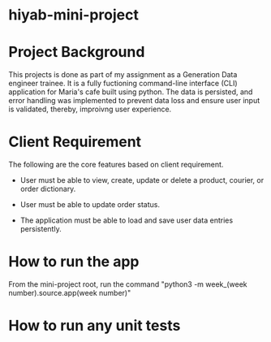 # hiyab-mini-project

# Project Background 

This projects is done as part of my assignment as a Generation Data engineer trainee. It is a fully fuctioning command-line interface (CLI) application for Maria's cafe built using python. The data is persisted, and error handling was implemented to prevent data loss and ensure user input is validated, thereby, improivng user experience.

# Client Requirement

The following are the core features based on client requirement.

- User must be able to view, create, update or delete a product, courier, or order dictionary.

- User must be able to update order status.

- The application must be able to load and save user data entries persistently.

# How to run the app

From the mini-project root, run the command "python3 -m week_(week number).source.app(week number)"

# How to run any unit tests
